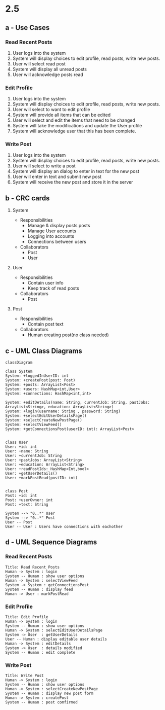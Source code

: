 # 2.5
## a - Use Cases
### Read Recent Posts
1. User logs into the system
1. System will display choices to edit profile, read posts, write new posts.
1. User will select read post
1. System will display all unread posts
1. User will acknowledge posts read

### Edit Profile
1. User logs into the system
1. System will display choices to edit profile, read posts, write new posts.
1. User will select to want to edit profile
1. System will provide all items that can be edited
1. User will select and edit the items that need to be changed
1. System will take the modifications and update the User profile
1. System will acknowledge user that this has been complete.

### Write Post
1. User logs into the system
1. System will display choices to edit profile, read posts, write new posts.
1. User will select to write a post
1. System will display an dialog to enter in text for the new post
1. User will enter in text and submit new post
1. System will receive the new post and store it in the server

## b - CRC cards
1. System
    - Responsibilities
        - Manage & display posts posts
        - Manage User accounts
        - Logging into accounts
        - Connections between users
    - Collaborators
        - Post
        - User
    
2. User
    - Responsibilities
        - Contain user info
        - Keep track of read posts
    - Collaborators
        - Post
3. Post
    - Responsibilities
        - Contain post text
    - Collaborators
        - Human creating post(no class needed)

## c - UML Class Diagrams
```mermaid
classDiagram

class System
System: +loggedInUserID: int 
System: +createPost(post: Post)
System: +posts: ArrayList<Post> 
System: +users: HashMap<int,User> 
System: +connections: HashMap<int,int> 

System: +editDetails(name: String, currentJob: String, pastJobs: ArrayList<String>, education: ArrayList<String>)
System: +login(username: String , password: String)
System: +selectEditUserDetailsPage()
System: +selectCreateNewPostPage()
System: +selectViewFeed()
System: +getConnectionsPost(userID: int): ArrayList<Post>


class User
User: +id: int
User: +name: String 
User: +currentJob: String 
User: +pastJobs: ArrayList<String> 
User: +education: ArrayList<String>
User: +readPostIds: HashMap<Int,bool>
User: +getUserDetails()
User: +markPostRead(postID: int)


class Post
Post: +id: int
Post: +userOwner: int 
Post: +text: String 

System --> "0..*" User
System --> "0..*" Post
User -- Post
User -- User : Users have connections with eachother

```
## d - UML Sequence Diagrams
### Read Recent Posts
```sequence
Title: Read Recent Posts
Human -> System : login 
System -- Human : show user options
Human -> System : selectViewFeed
System -> System : getConnectionsPost
System -- Human : display feed
Human -> User : markPostRead
```

### Edit Profile
```sequence
Title: Edit Profile
Human -> System : login 
System -- Human : show user options
Human -> System : selectEditUserDetailsPage
System -> User  : getUserDetails
User -- Human : display editable user details
Human -> System : editDetails
System -> User  : details modified
System -- Human : edit complete
```

### Write Post
```sequence
Title: Write Post
Human -> System : login 
System -- Human : show user options
Human -> System : selectCreateNewPostPage
System -- Human : display new post form
Human -> System : createPost
System -- Human : post comfirmed
```